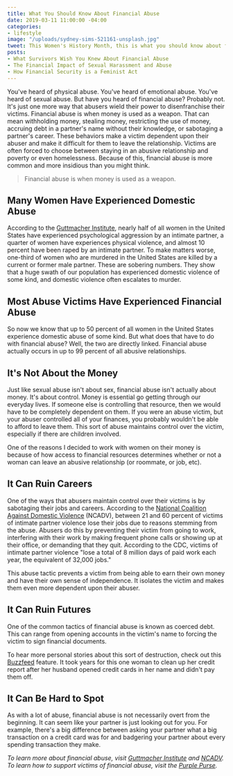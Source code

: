 ```yaml
---
title: What You Should Know About Financial Abuse
date: 2019-03-11 11:00:00 -04:00
categories:
- lifestyle
image: "/uploads/sydney-sims-521161-unsplash.jpg"
tweet: This Women's History Month, this is what you should know about financial abuse.
posts:
- What Survivors Wish You Knew About Financial Abuse
- The Financial Impact of Sexual Harassment and Abuse
- How Financial Security is a Feminist Act
---
```


You've heard of physical abuse. You've heard of emotional abuse. You've heard of sexual abuse. But have you heard of financial abuse? Probably not. It's just one more way that abusers wield their power to disenfranchise their victims. Financial abuse is when money is used as a weapon. That can mean withholding money, stealing money, restricting the use of money, accruing debt in a partner's name without their knowledge, or sabotaging a partner's career. These behaviors make a victim dependent upon their abuser and make it difficult for them to leave the relationship. Victims are often forced to choose between staying in an abusive relationship and poverty or even homelessness. Because of this, financial abuse is more common and more insidious than you might think.

> Financial abuse is when money is used as a weapon.

## Many Women Have Experienced Domestic Abuse

According to the [Guttmacher Institute](https://www.guttmacher.org/gpr/2016/07/understanding-intimate-partner-violence-sexual-and-reproductive-health-and-rights-issue?gclid=EAIaIQobChMI5N2Plbfz4AIVxV6GCh0EgQMQEAAYAyAAEgLGTvD_BwE), nearly half of all women in the United States have experienced psychological aggression by an intimate partner, a quarter of women have experiences physical violence, and almost 10 percent have been raped by an intimate partner. To make matters worse, one-third of women who are murdered in the United States are killed by a current or former male partner. These are sobering numbers. They show that a huge swath of our population has experienced domestic violence of some kind, and domestic violence often escalates to murder.

## Most Abuse Victims Have Experienced Financial Abuse

So now we know that up to 50 percent of all women in the United States experience domestic abuse of some kind. But what does that have to do with financial abuse? Well, the two are directly linked. Financial abuse actually occurs in up to 99 percent of all abusive relationships.

## It's Not About the Money

Just like sexual abuse isn't about sex, financial abuse isn't actually about money. It's about control. Money is essential go getting through our everyday lives. If someone else is controlling that resource, then we would have to be completely dependent on them. If you were an abuse victim, but your abuser controlled all of your finances, you probably wouldn't be able to afford to leave them. This sort of abuse maintains control over the victim, especially if there are children involved.

One of the reasons I decided to work with women on their money is because of how access to financial resources determines whether or not a woman can leave an abusive relationship (or roommate, or job, etc).

## It Can Ruin Careers

One of the ways that abusers maintain control over their victims is by sabotaging their jobs and careers. According to the [National Coalition Against Domestic Violence](https://ncadv.org/blog/posts/quick-guide-economic-and-financial-abuse) (NCADV), between 21 and 60 percent of victims of intimate partner violence lose their jobs due to reasons stemming from the abuse. Abusers do this by preventing their victim from going to work, interfering with their work by making frequent phone calls or showing up at their office, or demanding that they quit. According to the CDC, victims of intimate partner violence "lose a total of 8 million days of paid work each year, the equivalent of 32,000 jobs."

This abuse tactic prevents a victim from being able to earn their own money and have their own sense of independence. It isolates the victim and makes them even more dependent upon their abuser.

## It Can Ruin Futures

One of the common tactics of financial abuse is known as coerced debt. This can range from opening accounts in the victim's name to forcing the victim to sign financial documents.

To hear more personal stories about this sort of destruction, check out this [Buzzfeed](https://www.buzzfeednews.com/article/arianelange/coerced-debt-financial-abuse-fix-credit-score) feature. It took years for this one woman to clean up her credit report after her husband opened credit cards in her name and didn't pay them off.

## It Can Be Hard to Spot

As with a lot of abuse, financial abuse is not necessarily overt from the beginning. It can seem like your partner is just looking out for you. For example, there's a big difference between asking your partner what a big transaction on a credit card was for and badgering your partner about every spending transaction they make.

*To learn more about financial abuse, visit [Guttmacher Institute](https://www.guttmacher.org/gpr/2016/07/understanding-intimate-partner-violence-sexual-and-reproductive-health-and-rights-issue?gclid=EAIaIQobChMI5N2Plbfz4AIVxV6GCh0EgQMQEAAYAyAAEgLGTvD_BwE) and [NCADV](https://ncadv.org/blog/posts/quick-guide-economic-and-financial-abuse). To learn how to support victims of financial abuse, visit the [Purple Purse](https://www.purplepurse.com/).*